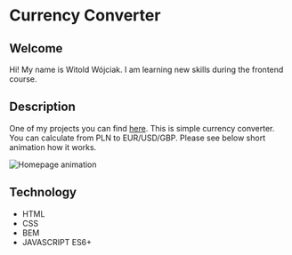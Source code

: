 # Currency Converter

## Welcome

Hi! My name is Witold Wójciak. I am learning new skills during the frontend course. 

## Description

One of my projects you can find [here](https://witoldwojciak.github.io/CurrencyConverter/).
This is simple currency converter. You can calculate from PLN to EUR/USD/GBP.
Please see below short animation how it works.

![Homepage animation](https://media.giphy.com/media/LhSuHQTT9Rx4yWl11E/giphy.gif)

## Technology

- HTML
- CSS
- BEM
- JAVASCRIPT ES6+
